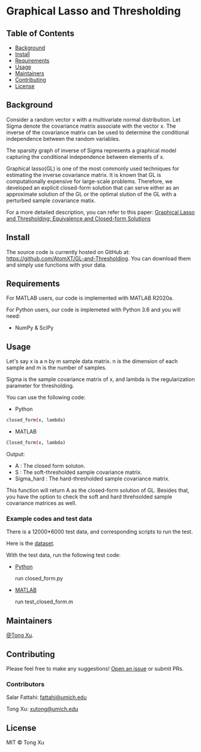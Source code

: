 # Graphical Lasso and Thresholding

## Table of Contents

- [Background](#background)
- [Install](#install)
- [Requirements](#requirements)
- [Usage](#usage)
- [Maintainers](#maintainers)
- [Contributing](#contributing)
- [License](#license)

## Background

Consider a random vector x with a multivariate normal distribution. Let Sigma denote the covariance matrix associate with the vector x. The inverse of the covariance matrix can be used to determine the conditional independence between the random variables.

The sparsity graph of inverse of Sigma represents a graphical model capturing the conditional independence between elements of x.

Graphical lasso(GL) is one of the most commonly used techniques for estimating the inverse covariance matrix. It is known that GL is computationally expensive for large-scale problems. Therefore, we developed an explicit closed-form solution that can serve either as an approximate solution of the GL or the optimal slution of the GL with a perturbed sample covariance matix. 

For a more detailed description, you can refer to this paper: [Graphical Lasso and Thresholding: Equivalence and Closed-form Solutions](https://jmlr.org/papers/v20/17-501.html)

## Install

The source code is currently hosted on GitHub at: https://github.com/AtomXT/GL-and-Thresholding. You can download them and simply use functions with your data.

## Requirements

For MATLAB users, our code is implemented with MATLAB R2020a.

For Python users, our code is implemeted with Python 3.6 and you will need:
 - NumPy & SciPy


## Usage

Let's say x is a n by m sample data matrix. n is the dimension of each sample and m is the number of samples.

Sigma is the sample covariance matrix of x, and lambda is the regularization parameter for thresholding.

You can use the following code:

- Python

```sh
closed_form(x, lambda)

```

- MATLAB

```sh
Closed_form(x, lambda)
```

Output:

- A : The closed form soluton.
- S : The soft-thresholded sample covariance matrix.
- Sigma_hard : The hard-thresholded sample covariance matrix.

This function will return A as the closed-form solution of GL. Besides that, you have the option to check the soft and hard threhsolded sample covariance matrices as well.


### Example codes and test data

There is a 12000*6000 test data, and corresponding scripts to run the test.

Here is the [dataset](https://drive.google.com/file/d/1AV26CgaNr0z7x-hdgMPCWbdX5VLigHHH/view?usp=sharing).

With the test data, run the following test code:

- [Python](https://github.com/AtomXT/GL-and-Thresholding/tree/main/code/Python)

    run closed_form.py

- [MATLAB](https://github.com/AtomXT/GL-and-Thresholding/tree/main/code/MATLAB)

    run test_closed_form.m


## Maintainers

[@Tong Xu](https://github.com/AtomXT).

## Contributing

Please feel free to make any suggestions! [Open an issue](https://github.com/AtomXT/GL-and-Thresholding/issues/new) or submit PRs.

### Contributors

Salar Fattahi: fattahi@umich.edu

Tong Xu: xutong@umich.edu


## License

MIT © Tong Xu
